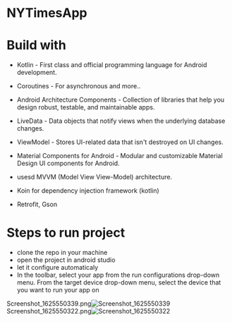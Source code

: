 # NYTimesApp

# Build with

- Kotlin - First class and official programming language for Android development.
- Coroutines - For asynchronous and more..
- Android Architecture Components - Collection of libraries that help you design robust, testable, and maintainable apps.
- LiveData - Data objects that notify views when the underlying database changes.
- ViewModel - Stores UI-related data that isn't destroyed on UI changes.
- Material Components for Android - Modular and customizable Material Design UI components for Android.


- usesd MVVM (Model View View-Model) architecture.
- Koin for dependency injection framework (kotlin)
- Retrofit, Gson


# Steps to run project
- clone the repo in your machine
- open the project in android studio
- let it configure automaticaly
- In the toolbar, select your app from the run configurations drop-down menu. From the target device drop-down menu, 
  select the device that you want to run your app on


Screenshot_1625550339.png![Screenshot_1625550339](https://user-images.githubusercontent.com/14124259/124548612-934ad300-de4b-11eb-9d91-d694829edf03.png)
Screenshot_1625550322.png![Screenshot_1625550322](https://user-images.githubusercontent.com/14124259/124548621-9776f080-de4b-11eb-8630-07a648735bc9.png)
